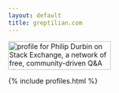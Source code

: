 ```yaml
---
layout: default
title: greptilian.com
---
```

<a href="http://stackexchange.com/users/10330/philip-durbin"><img src="http://stackexchange.com/users/flair/10330.png" width="208" height="58" alt="profile for Philip Durbin on Stack Exchange, a network of free, community-driven Q&amp;A sites" title="profile for Philip Durbin on Stack Exchange, a network of free, community-driven Q&amp;A sites"></a>

{% include profiles.html %}

<p>

<script src="http://drnicjavascript.rubyforge.org/github_badge/dist/github-badge-launcher.js" type="text/javascript"></script>

<script charset="utf-8" src="http://widgets.twimg.com/j/2/widget.js" type="text/javascript"></script>
<script type="text/javascript">
new TWTR.Widget({
  version: 2,
  type: 'profile',
  rpp: 30,
  interval: 30000,
  width: 250,
  height: 300,
  theme: {
    shell: {
      background: '#333333',
      color: '#ffffff'
    },
    tweets: {
      //background: '#000000',
      //color: '#ffffff',
      //links: '#4aed05'
      background: 'silver',
      color: 'black',
      links: 'blue'
    }
  },
  features: {
    scrollbar: false,
    loop: false,
    live: false,
    behavior: 'all'
  }
}).render().setUser('philipdurbin').start();
</script>
